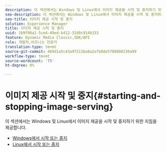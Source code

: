 ```yaml
---
description: 이 섹션에서는 Windows 및 Linux에서 이미지 제공을 시작 및 중지하기 위한 지침을 제공합니다.
seo-description: 이 섹션에서는 Windows 및 Linux에서 이미지 제공을 시작 및 중지하기 위한 지침을 제공합니다.
seo-title: 이미지 제공 시작 및 중지
solution: Experience Manager
title: 이미지 제공 시작 및 중지
uuid: 1b9f90a1-5ce4-49ed-b412-32d0c914b333
feature: Dynamic Media Classic,SDK/API
role: 개발자,비즈니스 전문가
translation-type: tm+mt
source-git-commit: 469d1a5c43a972116a8a2efb0de5708800130a99
workflow-type: tm+mt
source-wordcount: '75'
ht-degree: 0%

---
```



# 이미지 제공 시작 및 중지{#starting-and-stopping-image-serving}

이 섹션에서는 Windows 및 Linux에서 이미지 제공을 시작 및 중지하기 위한 지침을 제공합니다.

* [Windows에서 시작 또는 중지](t-startstop-windows.md)
* [Linux에서 시작 또는 중지](t-startstop-linux.md)
